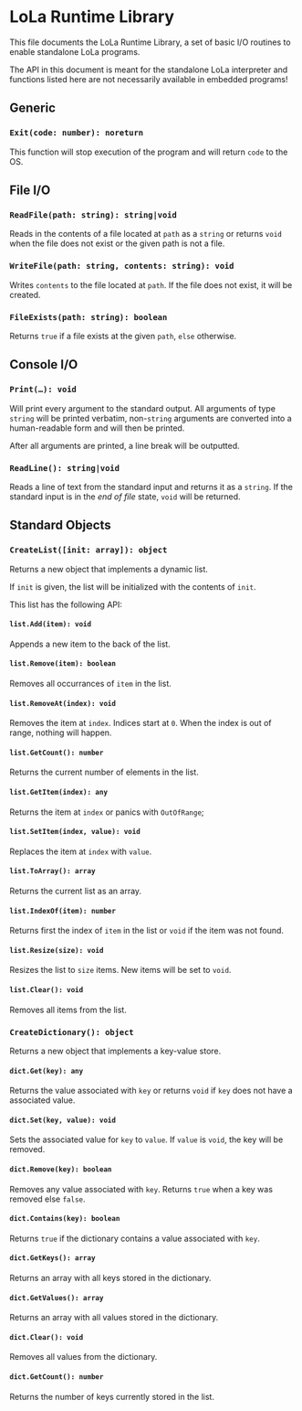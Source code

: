 # LoLa Runtime Library

This file documents the LoLa Runtime Library, a set of basic I/O routines to enable standalone LoLa programs.

The API in this document is meant for the standalone LoLa interpreter and functions listed here are not necessarily available in embedded programs! 

## Generic

### `Exit(code: number): noreturn`

This function will stop execution of the program and will return `code` to the OS.

## File I/O

### `ReadFile(path: string): string|void`

Reads in the contents of a file located at `path` as a `string` or returns `void` when the file does not exist or the given path is not a file.

### `WriteFile(path: string, contents: string): void`

Writes `contents` to the file located at `path`. If the file does not exist, it will be created.

### `FileExists(path: string): boolean`

Returns `true` if a file exists at the given `path`, `else` otherwise.

## Console I/O

### `Print(…): void`

Will print every argument to the standard output. All arguments of type `string` will be printed verbatim, non-`string` arguments are converted into a human-readable form and will then be printed.

After all arguments are printed, a line break will be outputted.

### `ReadLine(): string|void`

Reads a line of text from the standard input and returns it as a `string`. If the standard input is in the *end of file* state, `void` will be returned.

## Standard Objects

### `CreateList([init: array]): object`

Returns a new object that implements a dynamic list.

If `init` is given, the list will be initialized with the contents of `init`.

This list has the following API:

#### `list.Add(item): void`
Appends a new item to the back of the list.

#### `list.Remove(item): boolean`
Removes all occurrances of `item` in the list.

#### `list.RemoveAt(index): void`
Removes the item at `index`. Indices start at `0`. When the index is out of range, nothing will happen.

#### `list.GetCount(): number`
Returns the current number of elements in the list.

#### `list.GetItem(index): any`
Returns the item at `index` or panics with `OutOfRange`;

#### `list.SetItem(index, value): void`
Replaces the item at `index` with `value`.

#### `list.ToArray(): array`
Returns the current list as an array.

#### `list.IndexOf(item): number`
Returns first the index of `item` in the list or `void` if the item was not found.

#### `list.Resize(size): void`
Resizes the list to `size` items. New items will be set to `void`.

#### `list.Clear(): void`
Removes all items from the list.

### `CreateDictionary(): object`

Returns a new object that implements a key-value store.

#### `dict.Get(key): any`
Returns the value associated with `key` or returns `void` if `key` does not have a associated value.

#### `dict.Set(key, value): void`
Sets the associated value for `key` to `value`. If `value` is `void`, the key will be removed.

#### `dict.Remove(key): boolean`
Removes any value associated with `key`. Returns `true` when a key was removed else `false`.

#### `dict.Contains(key): boolean`
Returns `true` if the dictionary contains a value associated with `key`.

#### `dict.GetKeys(): array`
Returns an array with all keys stored in the dictionary.

#### `dict.GetValues(): array`
Returns an array with all values stored in the dictionary.

#### `dict.Clear(): void`
Removes all values from the dictionary.

#### `dict.GetCount(): number`
Returns the number of keys currently stored in the list.

